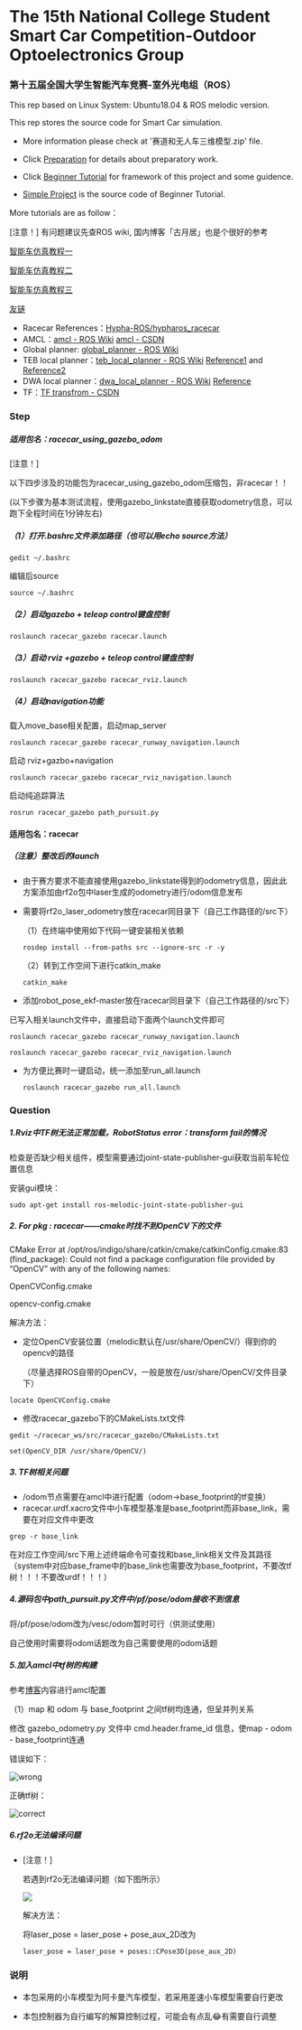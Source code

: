 #  The 15th National College Student Smart Car Competition-Outdoor Optoelectronics Group

### 第十五届全国大学生智能汽车竞赛-室外光电组（ROS）

This rep based on Linux System: Ubuntu18.04 & ROS melodic version.

This rep stores the source code for Smart Car simulation.

* More information please check at '赛道和无人车三维模型.zip' file.
* Click [Preparation](https://blog.csdn.net/qq_37668436/article/details/107142166) for details about preparatory work.
* Click [Beginner Tutorial](https://www.guyuehome.com/6463) for framework of this project and some guidence.

* [Simple Project](https://github.com/xmy0916/racecar) is the source code of Beginner Tutorial.

More tutorials are as follow：

[注意！] 有问题建议先查ROS wiki, 国内博客「古月居」也是个很好的参考

[智能车仿真教程一](https://www.guyuehome.com/9123)

[智能车仿真教程二](https://www.guyuehome.com/9251)

[智能车仿真教程三](https://www.guyuehome.com/9467)

[友链]([https://magicalsoso.github.io/2020/02/18/TwoWheelDiffChassisSLAM10-Navigation/#%E5%89%8D%E8%A8%80](https://magicalsoso.github.io/2020/02/18/TwoWheelDiffChassisSLAM10-Navigation/#前言))

- Racecar References：[Hypha-ROS/hypharos_racecar](https://github.com/Hypha-ROS/hypharos_racecar)
- AMCL：[amcl - ROS Wiki](http://wiki.ros.org/amcl)     [amcl - CSDN](https://blog.csdn.net/qq_29796781/article/details/80001355?tdsourcetag=s_pctim_aiomsg) 
- Global planner: [global_planner - ROS Wiki](http://wiki.ros.org/cn/navigation)
- TEB local planner：[teb_local_planner - ROS Wiki](http://wiki.ros.org/teb_local_planner)       [Reference1](https://blog.csdn.net/Fourier_Legend/article/details/89398485) and [Reference2](https://www.knightdusk.cn/2019/06/features-and-tuning-guide-for-teb-local-planner/)
- DWA local planner：[dwa_local_planner - ROS Wiki](http://wiki.ros.org/dwa_local_planner)    [Reference](https://blog.csdn.net/x_r_su/article/details/53393872)
- TF：[TF transfrom - CSDN](https://blog.csdn.net/zhanghm1995/article/details/84644984)

### Step

##### 适用包名：racecar_using_gazebo_odom

[注意！]

以下四步涉及的功能包为racecar_using_gazebo_odom压缩包，非racecar！！

(以下步骤为基本测试流程，使用gazebo_linkstate直接获取odometry信息，可以跑下全程时间在1分钟左右)

##### （1）打开.bashrc文件添加路径（也可以用echo source方法）

```
gedit ~/.bashrc
```

编辑后source

```
source ~/.bashrc
```

##### （2）启动gazebo + teleop control键盘控制

```
roslaunch racecar_gazebo racecar.launch
```

##### （3）启动 rviz +gazebo + teleop control键盘控制

```
roslaunch racecar_gazebo racecar_rviz.launch
```

##### （4）启动navigation功能

载入move_base相关配置，启动map_server

```
roslaunch racecar_gazebo racecar_runway_navigation.launch
```

启动 rviz+gazbo+navigation

```
roslaunch racecar_gazebo racecar_rviz_navigation.launch
```

启动纯追踪算法

```
rosrun racecar_gazebo path_pursuit.py
```

#### 适用包名：racecar

##### _（注意）整改后的launch_

- 由于赛方要求不能直接使用gazebo_linkstate得到的odometry信息，因此此方案添加由rf2o包中laser生成的odometry进行/odom信息发布

- 需要将rf2o_laser_odometry放在racecar同目录下（自己工作路径的/src下）

  （1）在终端中使用如下代码一键安装相关依赖

  ```
  rosdep install --from-paths src --ignore-src -r -y
  ```

  （2）转到工作空间下进行catkin_make

  ```
  catkin_make
  ```


- 添加robot_pose_ekf-master放在racecar同目录下（自己工作路径的/src下）

已写入相关launch文件中，直接启动下面两个launch文件即可

```
roslaunch racecar_gazebo racecar_runway_navigation.launch
```

```
roslaunch racecar_gazebo racecar_rviz_navigation.launch
```

* 为方便比赛时一键启动，统一添加至run_all.launch

  ```
  roslaunch racecar_gazebo run_all.launch
  ```

### Question

##### 1.Rviz中TF树无法正常加载，RobotStatus error：transform fail的情况

检查是否缺少相关组件，模型需要通过joint-state-publisher-gui获取当前车轮位置信息

安装gui模块：

```
sudo apt-get install ros-melodic-joint-state-publisher-gui
```

##### 2. For pkg : racecar——cmake时找不到OpenCV下的文件

CMake Error at /opt/ros/indigo/share/catkin/cmake/catkinConfig.cmake:83 (find_package):
Could not find a package configuration file provided by “OpenCV” with any
of the following names:

OpenCVConfig.cmake

opencv-config.cmake

解决方法：

* 定位OpenCV安装位置（melodic默认在/usr/share/OpenCV/）得到你的opencv的路径

  （尽量选择ROS自带的OpenCV，一般是放在/usr/share/OpenCV/文件目录下）

```
locate OpenCVConfig.cmake
```

* 修改racecar_gazebo下的CMakeLists.txt文件

```
gedit ~/racecar_ws/src/racecar_gazebo/CMakeLists.txt
```

```
set(OpenCV_DIR /usr/share/OpenCV/)
```

##### 3. TF树相关问题

* /odom节点需要在amcl中进行配置（odom->base_footprint的tf变换）
* racecar.urdf.xacro文件中小车模型基准是base_footprint而非base_link，需要在对应文件中更改

```
grep -r base_link
```

在对应工作空间/src下用上述终端命令可查找和base_link相关文件及其路径（system中对应base_frame中的base_link也需要改为base_footprint，不要改tf树！！！不要改urdf！！！）

##### 4.源码包中path_pursuit.py文件中/pf/pose/odom接收不到信息

将/pf/pose/odom改为/vesc/odom暂时可行（供测试使用）

自己使用时需要将odom话题改为自己需要使用的odom话题

##### 5.加入amcl中tf树的构建

参考[博客]([https://magicalsoso.github.io/2020/02/18/TwoWheelDiffChassisSLAM10-Navigation/#amcl%E5%8A%9F%E8%83%BD%E5%8C%85%E4%B8%AD%E7%9A%84%E8%AF%9D%E9%A2%98%E5%92%8C%E6%9C%8D%E5%8A%A1](https://magicalsoso.github.io/2020/02/18/TwoWheelDiffChassisSLAM10-Navigation/#amcl功能包中的话题和服务))内容进行amcl配置

（1）map 和 odom 与 base_footprint 之间tf树均连通，但呈并列关系

修改 gazebo_odometry.py 文件中 cmd.header.frame_id 信息，使map - odom - base_footprint连通

错误如下：

![wrong](https://i.loli.net/2020/07/31/NqmYgJaDKI5VlML.png)

正确tf树：

![correct](https://i.loli.net/2020/07/31/NqmYgJaDKI5VlML.png)

##### 6.rf2o无法编译问题

- [注意！]

  若遇到rf2o无法编译问题（如下图所示）

  ![](https://i.loli.net/2020/07/31/NqmYgJaDKI5VlML.png)

  解决方法：

  将laser_pose = laser_pose + pose_aux_2D改为

  ```
  laser_pose = laser_pose + poses::CPose3D(pose_aux_2D)
  ```

### 说明

- 本包采用的小车模型为阿卡曼汽车模型，若采用差速小车模型需要自行更改

- 本包控制器为自行编写的解算控制过程，可能会有点乱😂有需要自行调整

